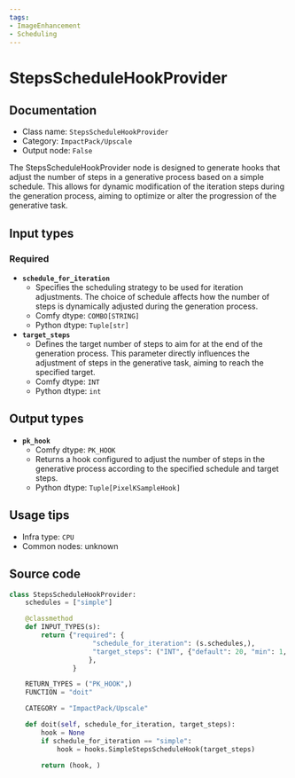 ```yaml
---
tags:
- ImageEnhancement
- Scheduling
---
```


# StepsScheduleHookProvider
## Documentation
- Class name: `StepsScheduleHookProvider`
- Category: `ImpactPack/Upscale`
- Output node: `False`

The StepsScheduleHookProvider node is designed to generate hooks that adjust the number of steps in a generative process based on a simple schedule. This allows for dynamic modification of the iteration steps during the generation process, aiming to optimize or alter the progression of the generative task.
## Input types
### Required
- **`schedule_for_iteration`**
    - Specifies the scheduling strategy to be used for iteration adjustments. The choice of schedule affects how the number of steps is dynamically adjusted during the generation process.
    - Comfy dtype: `COMBO[STRING]`
    - Python dtype: `Tuple[str]`
- **`target_steps`**
    - Defines the target number of steps to aim for at the end of the generation process. This parameter directly influences the adjustment of steps in the generative task, aiming to reach the specified target.
    - Comfy dtype: `INT`
    - Python dtype: `int`
## Output types
- **`pk_hook`**
    - Comfy dtype: `PK_HOOK`
    - Returns a hook configured to adjust the number of steps in the generative process according to the specified schedule and target steps.
    - Python dtype: `Tuple[PixelKSampleHook]`
## Usage tips
- Infra type: `CPU`
- Common nodes: unknown


## Source code
```python
class StepsScheduleHookProvider:
    schedules = ["simple"]

    @classmethod
    def INPUT_TYPES(s):
        return {"required": {
                     "schedule_for_iteration": (s.schedules,),
                     "target_steps": ("INT", {"default": 20, "min": 1, "max": 10000}),
                    },
                }

    RETURN_TYPES = ("PK_HOOK",)
    FUNCTION = "doit"

    CATEGORY = "ImpactPack/Upscale"

    def doit(self, schedule_for_iteration, target_steps):
        hook = None
        if schedule_for_iteration == "simple":
            hook = hooks.SimpleStepsScheduleHook(target_steps)

        return (hook, )

```
